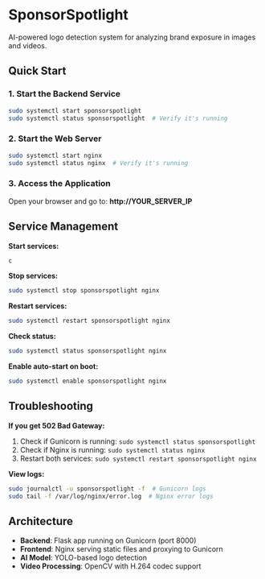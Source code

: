 # SponsorSpotlight

AI-powered logo detection system for analyzing brand exposure in images and videos.

## Quick Start

### 1. Start the Backend Service
```bash
sudo systemctl start sponsorspotlight
sudo systemctl status sponsorspotlight  # Verify it's running
```

### 2. Start the Web Server
```bash
sudo systemctl start nginx
sudo systemctl status nginx  # Verify it's running
```

### 3. Access the Application
Open your browser and go to: **http://YOUR_SERVER_IP**

## Service Management

**Start services:**
```bash
c
```

**Stop services:**
```bash
sudo systemctl stop sponsorspotlight nginx
```

**Restart services:**
```bash
sudo systemctl restart sponsorspotlight nginx
```

**Check status:**
```bash
sudo systemctl status sponsorspotlight nginx
```

**Enable auto-start on boot:**
```bash
sudo systemctl enable sponsorspotlight nginx
```

## Troubleshooting

**If you get 502 Bad Gateway:**
1. Check if Gunicorn is running: `sudo systemctl status sponsorspotlight`
2. Check if Nginx is running: `sudo systemctl status nginx`
3. Restart both services: `sudo systemctl restart sponsorspotlight nginx`

**View logs:**
```bash
sudo journalctl -u sponsorspotlight -f  # Gunicorn logs
sudo tail -f /var/log/nginx/error.log  # Nginx error logs
```

## Architecture

- **Backend**: Flask app running on Gunicorn (port 8000)
- **Frontend**: Nginx serving static files and proxying to Gunicorn
- **AI Model**: YOLO-based logo detection
- **Video Processing**: OpenCV with H.264 codec support


